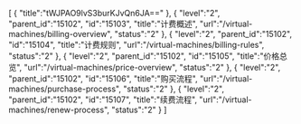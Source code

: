 [
	{
		"title":"tWJPAO9lvS3burKJvQn6JA=="
	},
	{
		"level":"2",
		"parent_id":"15102",
		"id":"15103",
		"title":"计费概述",
		"url":"/virtual-machines/billing-overview",
		"status":"2"
	},
	{
		"level":"2",
		"parent_id":"15102",
		"id":"15104",
		"title":"计费规则",
		"url":"/virtual-machines/billing-rules",
		"status":"2"
	},
	{
		"level":"2",
		"parent_id":"15102",
		"id":"15105",
		"title":"价格总览",
		"url":"/virtual-machines/price-overview",
		"status":"2"
	},
	{
		"level":"2",
		"parent_id":"15102",
		"id":"15106",
		"title":"购买流程",
		"url":"/virtual-machines/purchase-process",
		"status":"2"
	},
	{
		"level":"2",
		"parent_id":"15102",
		"id":"15107",
		"title":"续费流程",
		"url":"/virtual-machines/renew-process",
		"status":"2"
	}
]